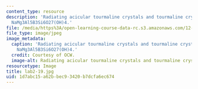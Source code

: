 ```yaml
---
content_type: resource
description: 'Radiating acicular tourmaline crystals and tourmaline crystal in quartz:
  NaMg3Al5B3Si6O27(OH)4.'
file: /media/https%3A/open-learning-course-data-rc.s3.amazonaws.com/12-108-structure-of-earth-materials-fall-2004/1d7abc15a62bbec93420b7dcfa6ec674_lab2-19.jpg
file_type: image/jpeg
image_metadata:
  caption: 'Radiating acicular tourmaline crystals and tourmaline crystal in quartz:
    NaMg3Al5B3Si6O27(OH)4.'
  credit: Courtesy of OCW.
  image-alt: Radiating acicular tourmaline crystals and tourmaline crystal in quartz.
resourcetype: Image
title: lab2-19.jpg
uid: 1d7abc15-a62b-bec9-3420-b7dcfa6ec674
---
```

